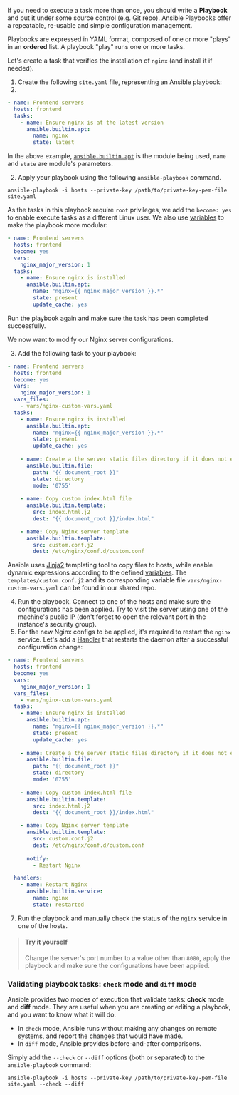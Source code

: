 
If you need to execute a task more than once, you should write a **Playbook** and put it under some source control (e.g. Git repo).
Ansible Playbooks offer a repeatable, re-usable and simple configuration management.

Playbooks are expressed in YAML format, composed of one or more "plays" in an **ordered** list.
A playbook "play" runs one or more tasks.

Let's create a task that verifies the installation of `nginx` (and install it if needed).

1. Create the following `site.yaml` file, representing an Ansible playbook:
2. 
```yaml
- name: Frontend servers
  hosts: frontend
  tasks:
    - name: Ensure nginx is at the latest version
      ansible.builtin.apt:
        name: nginx
        state: latest
```

In the above example, [`ansible.builtin.apt`](https://docs.ansible.com/ansible/latest/collections/ansible/builtin/apt_module.html) is the module being used, `name` and `state` are module's parameters. 

2. Apply your playbook using the following `ansible-playbook` command.

```shell
ansible-playbook -i hosts --private-key /path/to/private-key-pem-file site.yaml
```

As the tasks in this playbook require `root` privileges, we add the `become: yes` to enable execute tasks as a different Linux user. We also use [variables](https://docs.ansible.com/ansible/latest/playbook_guide/playbooks_variables.html#using-variables) to make the playbook more modular:

```yaml
- name: Frontend servers
  hosts: frontend
  become: yes
  vars:
    nginx_major_version: 1
  tasks:
    - name: Ensure nginx is installed
      ansible.builtin.apt:
        name: "nginx={{ nginx_major_version }}.*"
        state: present
        update_cache: yes
```

Run the playbook again and make sure the task has been completed successfully.

We now want to modify our Nginx server configurations.

3. Add the following task to your playbook:

```yaml
- name: Frontend servers
  hosts: frontend
  become: yes
  vars:
    nginx_major_version: 1
  vars_files:
    - vars/nginx-custom-vars.yaml
  tasks:
    - name: Ensure nginx is installed
      ansible.builtin.apt:
        name: "nginx={{ nginx_major_version }}.*"
        state: present
        update_cache: yes
          
    - name: Create a the server static files directory if it does not exist
      ansible.builtin.file:
        path: "{{ document_root }}"
        state: directory
        mode: '0755'
       
    - name: Copy custom index.html file
      ansible.builtin.template:
        src: index.html.j2
        dest: "{{ document_root }}/index.html"

    - name: Copy Nginx server template
      ansible.builtin.template:
        src: custom.conf.j2
        dest: /etc/nginx/conf.d/custom.conf
```

Ansible uses [Jinja2](https://jinja.palletsprojects.com/en/3.1.x/) templating tool to copy files to hosts, while enable dynamic expressions according to the defined [variables](https://docs.ansible.com/ansible/latest/user_guide/playbooks_variables.html#playbooks-variables).
The `templates/custom.conf.j2` and its corresponding variable file `vars/nginx-custom-vars.yaml` can be found in our shared repo.

4. Run the playbook. Connect to one of the hosts and make sure the configurations has been applied. Try to visit the server using one of the machine's public IP (don't forget to open the relevant port in the instance's security group).
5. For the new Nginx configs to be applied, it's required to restart the `nginx` service. Let's add a [Handler](https://docs.ansible.com/ansible/latest/playbook_guide/playbooks_handlers.html#handlers) that restarts the daemon after a successful configuration change:

```yaml
- name: Frontend servers
  hosts: frontend
  become: yes
  vars:
    nginx_major_version: 1
  vars_files:
    - vars/nginx-custom-vars.yaml
  tasks:
    - name: Ensure nginx is installed
      ansible.builtin.apt:
        name: "nginx={{ nginx_major_version }}.*"
        state: present
        update_cache: yes
          
    - name: Create a the server static files directory if it does not exist
      ansible.builtin.file:
        path: "{{ document_root }}"
        state: directory
        mode: '0755'
       
    - name: Copy custom index.html file
      ansible.builtin.template:
        src: index.html.j2
        dest: "{{ document_root }}/index.html"

    - name: Copy Nginx server template
      ansible.builtin.template:
        src: custom.conf.j2
        dest: /etc/nginx/conf.d/custom.conf
        
      notify:
        - Restart Nginx

  handlers:
    - name: Restart Nginx
      ansible.builtin.service:
        name: nginx
        state: restarted
```

7. Run the playbook and manually check the status of the `nginx` service in one of the hosts.

> #### Try it yourself
> 
> Change the server's port number to a value other than `8080`, apply the playbook and make sure the configurations have been applied. 

### Validating playbook tasks: `check` mode and `diff` mode

Ansible provides two modes of execution that validate tasks: **check** mode and **diff** mode.
They are useful when you are creating or editing a playbook, and you want to know what it will do.

- In `check` mode, Ansible runs without making any changes on remote systems, and report the changes that would have made.
- In `diff` mode, Ansible provides before-and-after comparisons.

Simply add the `--check` or `--diff` options (both or separated) to the `ansible-playbook` command:

```shell
ansible-playbook -i hosts --private-key /path/to/private-key-pem-file site.yaml --check --diff 
```
